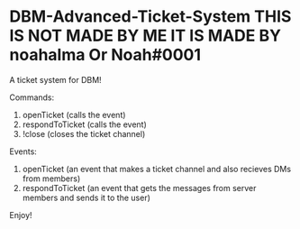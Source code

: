 # DBM-Advanced-Ticket-System THIS IS NOT MADE BY ME IT IS MADE BY noahalma Or Noah#0001
A ticket system for DBM!

Commands: 

1. openTicket (calls the event)
2. respondToTicket (calls the event)
3. !close (closes the ticket channel)

Events:

1. openTicket (an event that makes a ticket channel and also recieves DMs from members)
2. respondToTicket (an event that gets the messages from server members and sends it to the user)

Enjoy!
